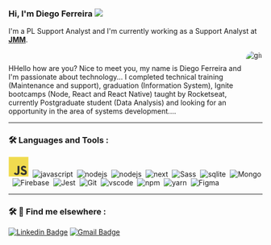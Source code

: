 ### Hi, I'm Diego Ferreira <img src="https://media.giphy.com/media/hvRJCLFzcasrR4ia7z/giphy.gif" width="30" >

I'm a PL Support Analyst and I'm currently working as a Support Analyst at [**JMM**](https://www.linkedin.com/company/missoes-mundiais/mycompany/).

  <img align="right" alt="gif" height="100" style="border-radius:30px;" src="https://raw.githubusercontent.com/TheDudeThatCode/TheDudeThatCode/master/Assets/Developer.gif">

<p style="margin-top:40px">HHello how are you? Nice to meet you, my name is Diego Ferreira and I'm passionate about technology... I completed technical training (Maintenance and support), graduation (Information System), Ignite bootcamps (Node, React and React Native) taught by Rocketseat, currently Postgraduate student (Data Analysis) and looking for an opportunity in the area of systems development....</p>

---       

### :hammer_and_wrench: Languages and Tools :
<div>
     <img src="https://github.com/devicons/devicon/blob/master/icons/javascript/javascript-original.svg" title="javascript" alt="javascript" width="40" height="40"/>&nbsp;
   <img src="https://cdn.jsdelivr.net/gh/devicons/devicon/icons/typescript/typescript-original.svg" title="typescript" alt="javascript" width="40" height="40"/>&nbsp;
   <img src="https://cdn.jsdelivr.net/gh/devicons/devicon/icons/nodejs/nodejs-original.svg" title="nodejs" alt="nodejs" width="40" height="40"/>&nbsp;
   <img src="https://cdn.jsdelivr.net/gh/devicons/devicon/icons/react/react-original.svg" title="nodejs" alt="nodejs" width="40" height="40"/>&nbsp;
   <img src="https://cdn.jsdelivr.net/gh/devicons/devicon/icons/nextjs/nextjs-original.svg" title="Next" alt="next" width="40">&nbsp;
   <img src="https://cdn.jsdelivr.net/gh/devicons/devicon/icons/sass/sass-original.svg" title="Sass" alt="Sass" width="40">&nbsp;
   <img src="https://cdn.jsdelivr.net/gh/devicons/devicon/icons/sqlite/sqlite-original.svg" title="sqlite" alt="sqlite" width="40">&nbsp;
   <img src="https://cdn.jsdelivr.net/gh/devicons/devicon/icons/mongodb/mongodb-original.svg" title="Mongo" alt="Mongo" width="40" height="40"/>&nbsp;
   <img src="https://cdn.jsdelivr.net/gh/devicons/devicon/icons/firebase/firebase-plain.svg" title="Firebase" alt="Firebase" width="40" height="40"/>&nbsp;
   <img src="https://cdn.jsdelivr.net/gh/devicons/devicon/icons/jest/jest-plain.svg" title="Jest" alt="Jest" width="40" height="40"/>&nbsp;
   <img src="https://cdn.jsdelivr.net/gh/devicons/devicon/icons/git/git-original.svg" title="Git" alt="Git" width="40" height="40"/>&nbsp;
   <img src="https://cdn.jsdelivr.net/gh/devicons/devicon/icons/vscode/vscode-original.svg" title="vscode" alt="vscode" width="40" height="40"/>&nbsp;
   <img src="https://cdn.jsdelivr.net/gh/devicons/devicon/icons/npm/npm-original-wordmark.svg" title="npm" alt="npm" width="40" height="40"/>&nbsp;
   <img src="https://cdn.jsdelivr.net/gh/devicons/devicon/icons/yarn/yarn-original.svg" title="yarn" alt="yarn" width="40" height="40"/>&nbsp;
   <img src="https://cdn.jsdelivr.net/gh/devicons/devicon/icons/figma/figma-original.svg" title="Figma" alt="Figma" width="40" height="40"/>
</div>

---       

### :hammer_and_wrench: 💬 Find me elsewhere :
   
   [![Linkedin Badge](https://img.shields.io/badge/-Linkedin-blue?style=flat-square&logo=Linkedin&logoColor=white&link=https://www.linkedin.com/in/diego-ferreira-a60a8a161/)](https://www.linkedin.com/in/diego-ferreira-a60a8a161/) 
   [![Gmail Badge](https://img.shields.io/badge/-diegoferreira1964@gmail.com-c14438?style=flat-square&logo=Gmail&logoColor=white&link=mailto:diegoferreira1964@gmail.com)](mailto:diegoferreira1964@gmail.com)
